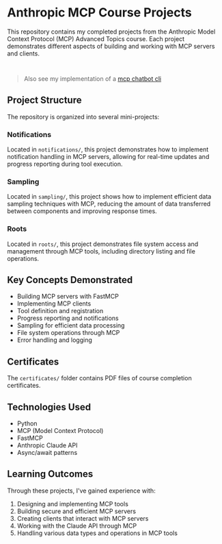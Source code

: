 # Anthropic MCP Course Projects

This repository contains my completed projects from the Anthropic Model Context Protocol (MCP) Advanced Topics course. Each project demonstrates different aspects of building and working with MCP servers and clients.

<a href="/certificate/certificate-tydy7yyw6pxw-1752659888.pdf" class="image fit"><img src="images/marr_pic.jpg" alt=""></a>

<a href="/certificate/certificate-u3x9bqz63sva-1752638312.pdf" class="image fit"><img src="images/marr_pic.jpg" alt=""></a>

> Also see my implementation of a [mcp chatbot cli](https://github.com/Ramsi-K/mcp-chatbot-cli)

## Project Structure

The repository is organized into several mini-projects:

### Notifications

Located in `notifications/`, this project demonstrates how to implement notification handling in MCP servers, allowing for real-time updates and progress reporting during tool execution.

### Sampling

Located in `sampling/`, this project shows how to implement efficient data sampling techniques with MCP, reducing the amount of data transferred between components and improving response times.

### Roots

Located in `roots/`, this project demonstrates file system access and management through MCP tools, including directory listing and file operations.

## Key Concepts Demonstrated

- Building MCP servers with FastMCP
- Implementing MCP clients
- Tool definition and registration
- Progress reporting and notifications
- Sampling for efficient data processing
- File system operations through MCP
- Error handling and logging

## Certificates

The `certificates/` folder contains PDF files of course completion certificates.

## Technologies Used

- Python
- MCP (Model Context Protocol)
- FastMCP
- Anthropic Claude API
- Async/await patterns

## Learning Outcomes

Through these projects, I've gained experience with:

1. Designing and implementing MCP tools
2. Building secure and efficient MCP servers
3. Creating clients that interact with MCP servers
4. Working with the Claude API through MCP
5. Handling various data types and operations in MCP tools
